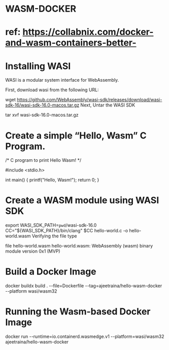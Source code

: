 # WASM-DOCKER

# ref: https://collabnix.com/docker-and-wasm-containers-better-

# Installing WASI

WASI is a modular system interface for WebAssembly.

First, download wasi from the following URL:

wget https://github.com/WebAssembly/wasi-sdk/releases/download/wasi-sdk-16/wasi-sdk-16.0-macos.tar.gz
Next, Untar the WASI SDK

tar xvf wasi-sdk-16.0-macos.tar.gz

# Create a simple “Hello, Wasm” C Program.

 /* C program to print Hello Wasm! */

#include <stdio.h>

int main() {
   printf("Hello, Wasm!");
   return 0;
}

# Create a WASM module using WASI SDK

 export WASI_SDK_PATH=`pwd`/wasi-sdk-16.0
CC="${WASI_SDK_PATH}/bin/clang"
$CC hello-world.c -o hello-world.wasm
Verifying the file type

file hello-world.wasm 
hello-world.wasm: WebAssembly (wasm) binary module version 0x1 (MVP)

# Build a Docker Image

docker buildx build . --file=Dockerfile --tag=ajeetraina/hello-wasm-docker --platform wasi/wasm32

# Running the Wasm-based Docker Image

docker run --runtime=io.containerd.wasmedge.v1 --platform=wasi/wasm32 ajeetraina/hello-wasm-docker

